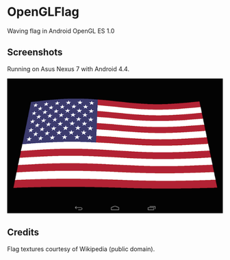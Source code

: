 OpenGLFlag
==========

Waving flag in Android OpenGL ES 1.0

Screenshots
-----------

Running on Asus Nexus 7 with Android 4.4.

![ScreenShot](/screenshots/ss_1.png)

Credits
-------

Flag textures courtesy of Wikipedia (public domain).
